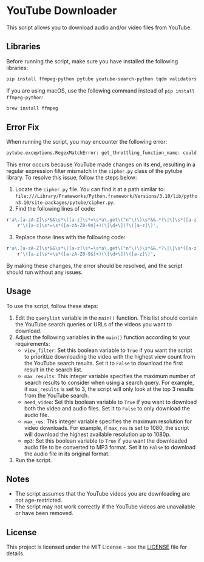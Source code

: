 # YouTube Downloader
This script allows you to download audio and/or video files from YouTube.

## Libraries
Before running the script, make sure you have installed the following libraries:
```bash
pip install ffmpeg-python pytube youtube-search-python tqdm validators
```
If you are using macOS, use the following command instead of `pip install ffmpeg-python`:
```bash
brew install ffmpeg
```
## Error Fix
When running the script, you may encounter the following error:
```bash
pytube.exceptions.RegexMatchError: get_throttling_function_name: could not find match for multiple
```
This error occurs because YouTube made changes on its end, resulting in a regular expression filter mismatch in the `cipher.py` class of the pytube library. To resolve this issue, follow the steps below:
1. Locate the `cipher.py` file. You can find it at a path similar to: `file:///Library/Frameworks/Python.framework/Versions/3.10/lib/python3.10/site-packages/pytube/cipher.py`.
2. Find the following lines of code:
```bash
r'a\.[a-zA-Z]\s*&&\s*\([a-z]\s*=\s*a\.get\("n"\)\)\s*&&.*?\|\|\s*([a-z]+)',
    r'\([a-z]\s*=\s*([a-zA-Z0-9$]+)(\[\d+\])?\([a-z]\)',
```
3. Replace those lines with the following code:
```bash
r'a\.[a-zA-Z]\s*&&\s*\([a-z]\s*=\s*a\.get\("n"\)\)\s*&&.*?\|\|\s*([a-z]+)',
    r'\([a-z]\s*=\s*([a-zA-Z0-9$]+)(\[\d+\])\([a-z]\)',
```
By making these changes, the error should be resolved, and the script should run without any issues.

## Usage
To use the script, follow these steps:
1. Edit the `querylist` variable in the `main()` function. This list should contain the YouTube search queries or URLs of the videos you want to download.
2. Adjust the following variables in the `main()` function according to your requirements:
   - `view_filter`: Set this boolean variable to `True` if you want the script to prioritize downloading the video with the highest view count from the YouTube search results. Set it to `False` to download the first result in the search list.
   - `max_results`: This integer variable specifies the maximum number of search results to consider when using a search query. For example, if `max_results` is set to 3, the script will only look at the top 3 results from the YouTube search.
   - `need_video`: Set this boolean variable to `True` if you want to download both the video and audio files. Set it to `False` to only download the audio file.
   - `max_res`: This integer variable specifies the maximum resolution for video downloads. For example, if `max_res` is set to 1080, the script will download the highest available resolution up to 1080p.
   - `mp3`: Set this boolean variable to `True` if you want the downloaded audio file to be converted to MP3 format. Set it to `False` to download the audio file in its original format.
3. Run the script.

## Notes
- The script assumes that the YouTube videos you are downloading are not age-restricted.
- The script may not work correctly if the YouTube videos are unavailable or have been removed.

## License
This project is licensed under the MIT License - see the [LICENSE](LICENSE) file for details.

